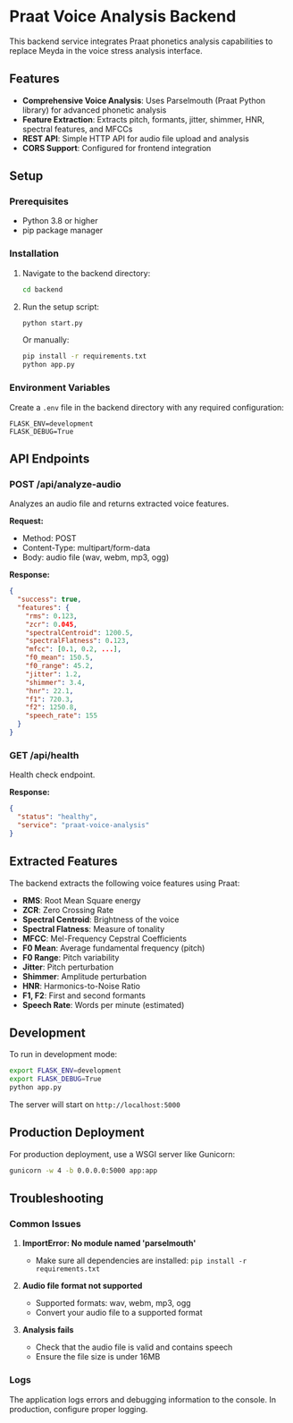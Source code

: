 # Praat Voice Analysis Backend

This backend service integrates Praat phonetics analysis capabilities to replace Meyda in the voice stress analysis interface.

## Features

- **Comprehensive Voice Analysis**: Uses Parselmouth (Praat Python library) for advanced phonetic analysis
- **Feature Extraction**: Extracts pitch, formants, jitter, shimmer, HNR, spectral features, and MFCCs
- **REST API**: Simple HTTP API for audio file upload and analysis
- **CORS Support**: Configured for frontend integration

## Setup

### Prerequisites

- Python 3.8 or higher
- pip package manager

### Installation

1. Navigate to the backend directory:
   ```bash
   cd backend
   ```

2. Run the setup script:
   ```bash
   python start.py
   ```

   Or manually:
   ```bash
   pip install -r requirements.txt
   python app.py
   ```

### Environment Variables

Create a `.env` file in the backend directory with any required configuration:

```env
FLASK_ENV=development
FLASK_DEBUG=True
```

## API Endpoints

### POST /api/analyze-audio

Analyzes an audio file and returns extracted voice features.

**Request:**
- Method: POST
- Content-Type: multipart/form-data
- Body: audio file (wav, webm, mp3, ogg)

**Response:**
```json
{
  "success": true,
  "features": {
    "rms": 0.123,
    "zcr": 0.045,
    "spectralCentroid": 1200.5,
    "spectralFlatness": 0.123,
    "mfcc": [0.1, 0.2, ...],
    "f0_mean": 150.5,
    "f0_range": 45.2,
    "jitter": 1.2,
    "shimmer": 3.4,
    "hnr": 22.1,
    "f1": 720.3,
    "f2": 1250.8,
    "speech_rate": 155
  }
}
```

### GET /api/health

Health check endpoint.

**Response:**
```json
{
  "status": "healthy",
  "service": "praat-voice-analysis"
}
```

## Extracted Features

The backend extracts the following voice features using Praat:

- **RMS**: Root Mean Square energy
- **ZCR**: Zero Crossing Rate
- **Spectral Centroid**: Brightness of the voice
- **Spectral Flatness**: Measure of tonality
- **MFCC**: Mel-Frequency Cepstral Coefficients
- **F0 Mean**: Average fundamental frequency (pitch)
- **F0 Range**: Pitch variability
- **Jitter**: Pitch perturbation
- **Shimmer**: Amplitude perturbation
- **HNR**: Harmonics-to-Noise Ratio
- **F1, F2**: First and second formants
- **Speech Rate**: Words per minute (estimated)

## Development

To run in development mode:

```bash
export FLASK_ENV=development
export FLASK_DEBUG=True
python app.py
```

The server will start on `http://localhost:5000`

## Production Deployment

For production deployment, use a WSGI server like Gunicorn:

```bash
gunicorn -w 4 -b 0.0.0.0:5000 app:app
```

## Troubleshooting

### Common Issues

1. **ImportError: No module named 'parselmouth'**
   - Make sure all dependencies are installed: `pip install -r requirements.txt`

2. **Audio file format not supported**
   - Supported formats: wav, webm, mp3, ogg
   - Convert your audio file to a supported format

3. **Analysis fails**
   - Check that the audio file is valid and contains speech
   - Ensure the file size is under 16MB

### Logs

The application logs errors and debugging information to the console. In production, configure proper logging.
